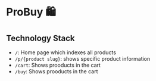 # ProBuy 🛍️

## Technology Stack

- `/`: Home page which indexes all products
- `/p/{product slug}`: shows specific product information
- `/cart`: Shows prooducts in the cart
- `/buy`: Shows prooducts in the cart
